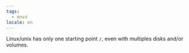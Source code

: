 ```yaml
---
tags:
  - envs
locale: en
---
```


Linux/unix has only one starting point `/`, even with multiples disks and/or volumes.
